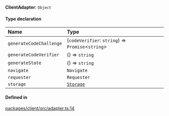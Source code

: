 **ClientAdapter**: `Object`

#### Type declaration

| Name                    | Type                                               |
| :---------------------- | :------------------------------------------------- |
| `generateCodeChallenge` | (`codeVerifier`: `string`) => `Promise`<`string`\> |
| `generateCodeVerifier`  | () => `string`                                     |
| `generateState`         | () => `string`                                     |
| `navigate`              | `Navigate`                                         |
| `requester`             | `Requester`                                        |
| `storage`               | [`Storage`](../interfaces/Storage.md)              |

#### Defined in

[packages/client/src/adapter.ts:14](https://github.com/logto-io/js/blob/f0f78e6/packages/client/src/adapter.ts#L14)
